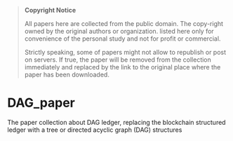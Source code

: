 > **Copyright Notice**
> 
> All papers here are collected from the public domain. The copy-right owned by the original authors or organization. listed here only for convenience of the personal study and not for profit or commercial.
> 
> Strictly speaking, some of papers might not allow to republish or post on servers. If true, the paper will be removed from the collection immediately and replaced by the link to the original place where the paper has been downloaded.
# DAG_paper
The paper collection about DAG ledger,  replacing the blockchain structured ledger with a tree or directed acyclic graph (DAG) structures
